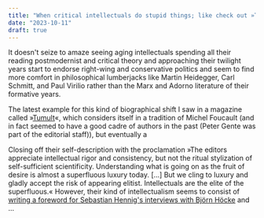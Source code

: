 ```yaml
---
title: "When critical intellectuals do stupid things; like check out »Tumult« magazine"
date: "2023-10-11"
draft: true
---
```


It doesn't seize to amaze seeing aging intellectuals spending all their reading postmodernist and critical theory and approaching their twilight years start to endorse right-wing and conservative politics and seem to find more comfort in philosophical lumberjacks like Martin Heidegger, Carl Schmitt, and Paul Virilio rather than the Marx and Adorno literature of their formative years.

The latest example for this kind of biographical shift I saw in a magazine called »[Tumult](https://www.tumult-magazine.net)«, which considers itself in a tradition of Michel Foucault (and in fact seemed to have a good cadre of authors in the past (Peter Gente was part of the editorial staff)), but eventually a

Closing off their self-description with the proclamation »The editors appreciate intellectual rigor and consistency, but not the ritual stylization of self-sufficient scientificity. Understanding what is going on as the fruit of desire is almost a superfluous luxury today. [...] But we cling to luxury and gladly accept the risk of appearing elitist. Intellectuals are the elite of the superfluous.« However, their kind of intellectualism seems to consist of [writing a foreword for Sebastian Hennig's interviews with Björn Höcke](https://www.tumult-magazine.net/post/beate-bro%C3%9Fmann-politik-von-rechts-ein-manifest-von-maximilian-krah) and ...
